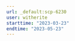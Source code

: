 ```yaml
---
url: _default:scp-6230
user: witherite
starttime: "2023-03-23"
endtime: "2023-05-23"
---
```

<reserve />